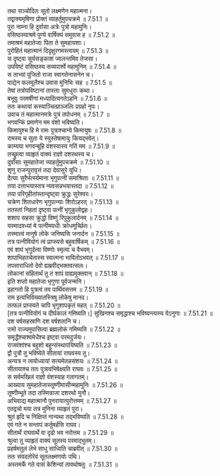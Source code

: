

  
तथा सञ्चोदितः सूतो लक्ष्मणेन महात्मना।  
तद्वाक्यमृषिणा प्रोक्तं व्याहर्तुमुपचक्रमे ॥ 7.51.1 ॥   
पुरा नाम्ना हि दुर्वासा अत्रेः पुत्रो महामुनिः।  
वसिष्ठस्याश्रमे पुण्ये वार्षिक्यं समुवास ह ॥ 7.51.2 ॥   
तमाश्रमं महातेजाः पिता ते सुमहायशाः।  
पुरोहितं महात्मानं दिदृक्षुरगमस्त्वयम् ॥ 7.51.3 ॥   
स दृष्ट्वा सूर्यसङ्काशं ज्वलन्तमिव तेजसा।  
उपविष्टं वसिष्ठस्य सव्यपार्श्वे महामुनिम् ॥ 7.51.4 ॥   
स ताभ्यां पूजितो राजा स्वागतेनासनेन च।  
पाद्येन फलमूलैश्च उवास मुनिभिः सह ॥ 7.51.5 ॥   
तेषां तत्रोपविष्टानां तास्ताः सुमधुराः कथाः।  
बभूवुः परमर्षीणां मध्यादित्यगतेऽहनि ॥ 7.51.6 ॥   
ततः कथायां कस्याञ्चित्प्राञ्जलिः प्रग्रहो नृपः।  
उवाच तं महात्मानमत्रेः पुत्रं तपोधनम् ॥ 7.51.7 ॥   
भगवन्किं प्रमाणेन मम वंशो भविष्यति।  
किमायुश्च हि मे रामः पुत्राश्चान्ये किमायुषः ॥ 7.51.8 ॥   
रामस्य च सुता ये स्युस्तेषामायुः कियद्भवेत्।  
काम्यया भगवन्बूहि वंशस्यास्य गतिं मम ॥ 7.51.9 ॥   
तच्छ्रुत्वा व्याहृतं वाक्यं राज्ञो दशरथस्य च।  
दुर्वासाः सुमहातेजा व्याहर्तुमुपचक्रमे ॥ 7.51.10 ॥   
शृणु राजन्पुरावृत्तं तदा देवासुरे युधि।  
दैत्याः सुरैर्भर्त्स्यमाना भृगुपत्नीं समाश्रिताः ॥ 7.51.11 ॥   
तया दत्ताभयास्तत्र न्यवसन्नभयास्तदा ॥ 7.51.12 ॥   
तया परिगृहीतांस्तान्दृष्ट्वा क्रुद्धः सुरेश्वरः।  
चक्रेण शितधारेण भृगुपत्न्याः शिरोऽहरत् ॥ 7.51.13 ॥   
ततस्तां निहतां दृष्ट्वा पत्नीं भृगुकुलोद्वहः।  
शशाप सहसा क्रुद्धो विष्णुं रिपुकुलार्दनम् ॥ 7.51.14 ॥   
यस्मादवध्यां मे पत्नीमवधीः क्रोधमूर्च्छितः।  
तस्मात्त्वं मानुषे लोके जनिष्यसि जनार्दन ॥ 7.51.15 ॥   
तत्र पत्नीवियोगं त्वं प्राप्स्यसे बहुवार्षिकम् ॥ 7.51.16 ॥   
एवं शापं भृगुर्दत्वा विष्णोः स्मृत्वा च वैभवम्।  
शापाभिहतचेतास्स स्वात्मना भावितोऽभवत् ॥ 7.51.17 ॥   
तपसाराधितो देवो ह्यब्रवीद्भक्तवत्सलः।  
लोकानां संहितार्थं तु तं शापं ग्राह्यमुक्तवान् ॥ 7.51.18 ॥   
इति शप्तो महातेजा भृगुणा पूर्वजन्मनि।  
इहागतो हि पुत्रत्वं तव पार्थिवसत्तम ॥ 7.51.19 ॥   
राम इत्यभिविख्यातस्त्रिषु लोकेषु मानद।  
तत्फलं प्राप्स्यते चापि भृगुशापकृतं महत् ॥ 7.51.20 ॥   
[तत्र पत्नीवियोगं च दीर्घकालं गमिष्यति।] सुखिनश्च समृद्धाश्च भविष्यन्त्यस्य येऽनुगाः ॥ 7.51.21 ॥   
दश वर्षसहस्राणि दश वर्षशतानि च।  
रामो राज्यमुपासित्वा ब्रह्मलोकं गमिष्यति ॥ 7.51.22 ॥   
समृद्धैश्चाश्वमेधैश्च इष्ट्वा परमदुर्जयः।  
राजवंशांश्च बहुशो बहून्संस्थापयिष्यति ॥ 7.51.23 ॥   
द्वौ पुत्रौ तु भविष्येते सीतायां राघवस्य तु।  
अन्यत्र न त्वयोध्यायां सत्यमेतन्नसंशयः ॥ 7.51.24 ॥   
सीतायाश्च ततः पुत्रावभिषेक्ष्यति राघवः ॥ 7.51.25 ॥   
स सर्वमखिलं राज्ञो वंशस्याह गतागतम्।  
आख्याय सुमहातेजास्तूष्णीमासीन्महामुनिः ॥ 7.51.26 ॥   
तूष्णीम्भूते तदा तस्मिन्राजा दशरथो मुनौ।  
अभिवाद्य महात्मानौ पुनरायात्पुरोत्तमम् ॥ 7.51.27 ॥   
एतद्वचो मया तत्र मुनिना व्याहृतं पुरा।  
श्रुतं हृदि च निक्षिप्तं नान्यथा तद्भविष्यति ॥ 7.51.28 ॥   
एवं गते न सन्तापं कर्तुमर्हसि राघव।  
सीतार्थे राघवार्थे वा दृढो भव नरोत्तम ॥ 7.51.29 ॥   
श्रुत्वा तु व्याहृतं वाक्यं सूतस्य परमाद्भुतम्।  
प्रहर्षमतुलं लेभे साधु साध्विति चाब्रवीत् ॥ 7.51.30 ॥   
ततः संवदतोरेवं सूतलक्ष्मणयोः पथि।  
अस्तमर्के गते वासं केशिन्यां तावथोषतुः ॥ 7.51.31 ॥   
